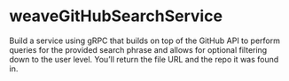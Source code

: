 # weaveGitHubSearchService
Build a service using gRPC that builds on top of the GitHub API to perform queries for the provided search phrase and allows for optional filtering down to the user level. You’ll return the file URL and the repo it was found in.
